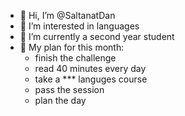 - 👋 Hi, I’m @SaltanatDan
- 👀 I’m interested in languages
- 🌱 I’m currently a second year student
- 💞️ My plan for this month:
  * finish the challenge
  * read 40 minutes every day
  * take a *** languges course
  * pass the session
  * plan the day
